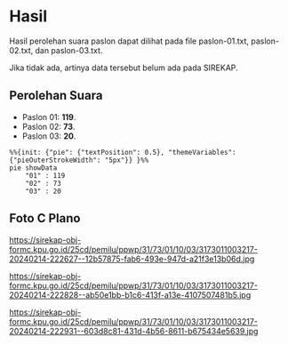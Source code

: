 # Hasil

Hasil perolehan suara paslon dapat dilihat pada file paslon-01.txt, paslon-02.txt, dan paslon-03.txt.

Jika tidak ada, artinya data tersebut belum ada pada SIREKAP.

## Perolehan Suara

 * Paslon 01: **119**.
 * Paslon 02: **73**.
 * Paslon 03: **20**.

```mermaid
%%{init: {"pie": {"textPosition": 0.5}, "themeVariables": {"pieOuterStrokeWidth": "5px"}} }%%
pie showData
    "01" : 119
    "02" : 73
    "03" : 20
```
## Foto C Plano

https://sirekap-obj-formc.kpu.go.id/25cd/pemilu/ppwp/31/73/01/10/03/3173011003217-20240214-222627--12b57875-fab6-493e-947d-a21f3e13b06d.jpg

https://sirekap-obj-formc.kpu.go.id/25cd/pemilu/ppwp/31/73/01/10/03/3173011003217-20240214-222828--ab50e1bb-b1c6-413f-a13e-4107507481b5.jpg

https://sirekap-obj-formc.kpu.go.id/25cd/pemilu/ppwp/31/73/01/10/03/3173011003217-20240214-222931--603d8c81-431d-4b56-8611-b675434e5639.jpg
